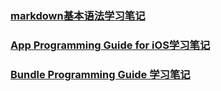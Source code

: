 ### [markdown基本语法学习笔记](MarkDown_Study/markdown_Study.md)

### [App Programming Guide for iOS学习笔记](App_Programming_Guidefor_IOS_Study/App_Programing_Guide_For_iOS_Study.md)
### [Bundle Programming Guide 学习笔记](Bundle_Programming_Guide_Study/Bundle_Programming_Guide_Study.md)

